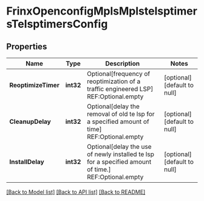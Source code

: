 # FrinxOpenconfigMplsMplstelsptimersTelsptimersConfig

## Properties
Name | Type | Description | Notes
------------ | ------------- | ------------- | -------------
**ReoptimizeTimer** | **int32** | Optional[frequency of reoptimization of a traffic engineered LSP] REF:Optional.empty | [optional] [default to null]
**CleanupDelay** | **int32** | Optional[delay the removal of old te lsp for a specified amount of time] REF:Optional.empty | [optional] [default to null]
**InstallDelay** | **int32** | Optional[delay the use of newly installed te lsp for a specified amount of time.] REF:Optional.empty | [optional] [default to null]

[[Back to Model list]](../README.md#documentation-for-models) [[Back to API list]](../README.md#documentation-for-api-endpoints) [[Back to README]](../README.md)


